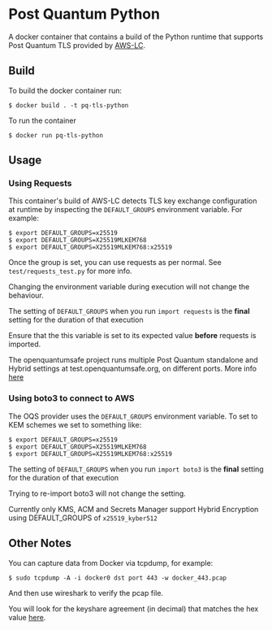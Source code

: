 # Post Quantum Python

A docker container that contains a build of the Python runtime that supports Post Quantum TLS provided by [AWS-LC](https://github.com/aws/aws-lc).


## Build 

To build the docker container run:

    $ docker build . -t pq-tls-python
    
To run the container

    $ docker run pq-tls-python

## Usage

### Using Requests

This container's build of AWS-LC detects TLS key exchange configuration at runtime by inspecting the `DEFAULT_GROUPS` environment variable. For example:

    $ export DEFAULT_GROUPS=x25519
    $ export DEFAULT_GROUPS=X25519MLKEM768
    $ export DEFAULT_GROUPS=X25519MLKEM768:x25519

Once the group is set, you can use requests as per normal. See `test/requests_test.py` for more info.

Changing the environment variable during execution will not change the behaviour.

The setting of `DEFAULT_GROUPS` when you run `import requests` is the **final** setting for the duration of that execution

Ensure that the this variable is set to its expected value **before** requests is imported.

The openquantumsafe project runs multiple Post Quantum standalone and Hybrid settings at test.openquantumsafe.org, on different ports. More info [here](https://test.openquantumsafe.org/assignments.json)

### Using boto3 to connect to AWS

The OQS provider uses the `DEFAULT_GROUPS` environment variable. To set to KEM schemes we set to something like:

    $ export DEFAULT_GROUPS=x25519
    $ export DEFAULT_GROUPS=X25519MLKEM768
    $ export DEFAULT_GROUPS=X25519MLKEM768:x25519

The setting of `DEFAULT_GROUPS` when you run `import boto3` is the **final** setting for the duration of that execution

Trying to re-import boto3 will not change the setting.

Currently only KMS, ACM and Secrets Manager support Hybrid Encryption using DEFAULT_GROUPS of `x25519_kyber512`

## Other Notes

You can capture data from Docker via tcpdump, for example:

    $ sudo tcpdump -A -i docker0 dst port 443 -w docker_443.pcap

And then use wireshark to verify the pcap file. 

You will look for the keyshare agreement (in decimal) that matches the hex value [here](https://github.com/open-quantum-safe/oqs-provider/blob/main/ALGORITHMS.md).
